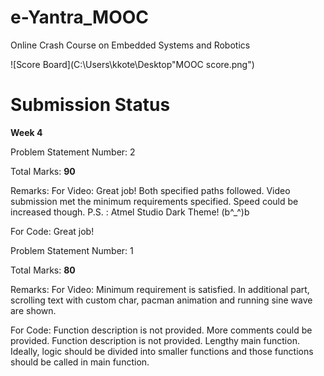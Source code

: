 # e-Yantra_MOOC
Online Crash Course on Embedded Systems and Robotics

![Score Board](C:\Users\kkote\Desktop\"MOOC score.png")

# Submission Status

**Week 4**

Problem Statement Number: 2

Total Marks: **90**

Remarks: For Video:
Great job! Both specified paths followed. Video submission met the minimum requirements specified. Speed could be increased though. P.S. : Atmel Studio Dark Theme! (b^_^)b

For Code:
Great job!


Problem Statement Number: 1


Total Marks: **80**

Remarks: For Video:
Minimum requirement is satisfied. In additional part, scrolling text with custom char, pacman animation and running sine wave are shown.

For Code:
Function description is not provided. More comments could be provided. Function description is not provided. Lengthy main function. Ideally, logic should be divided into smaller functions and those functions should be called in main function.

